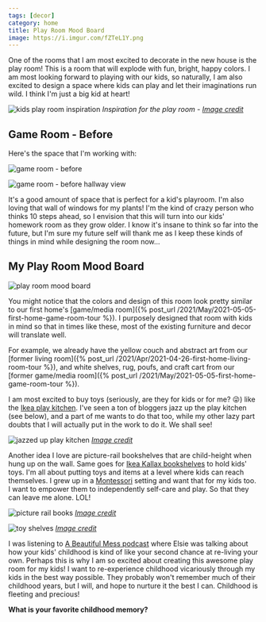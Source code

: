 ```yaml
---
tags: [decor]
category: home
title: Play Room Mood Board
image: https://i.imgur.com/fZTeL1Y.png
---
```


One of the rooms that I am most excited to decorate in the new house is the play room! This is a room that will explode with fun, bright, happy colors. I am most looking forward to playing with our kids, so naturally, I am also excited to design a space where kids can play and let their imaginations run wild. I think I'm just a big kid at heart!

![kids play room inspiration](https://i.imgur.com/rTcFTg3.png)
*Inspiration for the play room - [Image credit](https://shop.projectnursery.com/products/rainbow-confetti-dots-wall-decals?utm_source=pinterest&utm_medium=social)*

## Game Room - Before

Here's the space that I'm working with:

![game room - before](https://lh3.google.com/pw/ACtC-3fk7ejiDxf1Kb8r4DWVMjKCSuuXhIt4sAyWNlk4IH3PqUyGQqgvmXouPxer_TClMfMwcZJC2v3zLVKVfJDBObLwzn4HIJQ=w1024-h683-no?authuser=0)

![game room - before hallway view](https://lh3.google.com/pw/ACtC-3fm3hRD68ZIXurw9YznSA3VDLrvtIFrCAhnFMBKIYKL8xtl9gpYCzaHglhGSzto8Cy7SRPZJn-HVz8Nlpq27Ui0qQSxZI4=w1024-h683-no?authuser=0)

It's a good amount of space that is perfect for a kid's playroom. I'm also loving that wall of windows for my plants! I'm the kind of crazy person who thinks 10 steps ahead, so I envision that this will turn into our kids' homework room as they grow older. I know it's insane to think so far into the future, but I'm sure my future self will thank me as I keep these kinds of things in mind while designing the room now...

## My Play Room Mood Board

![play room mood board](https://i.imgur.com/fZTeL1Y.png)

You might notice that the colors and design of this room look pretty similar to our first home's [game/media room]({% post_url /2021/May/2021-05-05-first-home-game-room-tour %}). I purposely designed that room with kids in mind so that in times like these, most of the existing furniture and decor will translate well.

For example, we already have the yellow couch and abstract art from our [former living room]({% post_url /2021/Apr/2021-04-26-first-home-living-room-tour %}), and white shelves, rug, poufs, and craft cart from our [former game/media room]({% post_url /2021/May/2021-05-05-first-home-game-room-tour %}).

I am most excited to buy toys (seriously, are they for kids or for me? :stuck_out_tongue_winking_eye:) like the [Ikea play kitchen](https://amzn.to/3gNMqyF). I've seen a ton of bloggers jazz up the play kitchen (see below), and a part of me wants to do that too, while my other lazy part doubts that I will actually put in the work to do it. We shall see!

![jazzed up play kitchen](https://abeautifulmess.com/wp-content/uploads/2018/09/Mid-Century-Modern-Ikea-Play-Kitchen-Hack-click-through-for-more-1-15.jpg)
*[Image credit](https://abeautifulmess.com/mid-century-modern-ikea-play-kitchen-hack/)*

Another idea I love are picture-rail bookshelves that are child-height when hung up on the wall. Same goes for [Ikea Kallax bookshelves](https://amzn.to/3gQCzZ0) to hold kids' toys. I'm all about putting toys and items at a level where kids can reach themselves. I grew up in a [Montessori](https://en.wikipedia.org/wiki/Montessori_education) setting and want that for my kids too. I want to empower them to independently self-care and play. So that they can leave me alone. LOL!

![picture rail books](https://i.imgur.com/DoJSgqk.png)
*[Image credit](https://shop.projectnursery.com/products/rainbow-confetti-dots-wall-decals?utm_source=pinterest&utm_medium=social)*

![toy shelves](https://i.imgur.com/8xLUyJN.jpg)
*[Image credit](https://www.holisticlifestylista.com/playroom-organization-on-a-budget/)*

I was listening to [A Beautiful Mess podcast](https://abeautifulmess.com/category/podcast/) where Elsie was talking about how your kids' childhood is kind of like your second chance at re-living your own. Perhaps this is why I am so excited about creating this awesome play room for my kids! I want to re-experience childhood vicariously through my kids in the best way possible. They probably won't remember much of their childhood years, but I will, and hope to nurture it the best I can. Childhood is fleeting and precious!

**What is your favorite childhood memory?**

<div class="text-center">
<a data-pin-do="embedBoard" data-pin-board-width="900" data-pin-scale-height="500" data-pin-scale-width="80" href="https://www.pinterest.com/heyletsplaywithdirt/play-room/"></a>
</div>